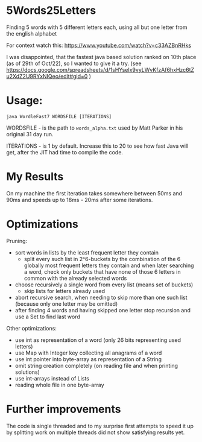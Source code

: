 # 5Words25Letters
Finding 5 words with 5 different letters each, using all but one letter from the english alphabet

For context watch this: https://www.youtube.com/watch?v=c33AZBnRHks

I was disappointed, that the fastest java based solution ranked on 10th place (as of 29th of Oct/22), so I wanted to give it a try.
(see https://docs.google.com/spreadsheets/d/1sHYseIx9vyLWvKfzAf6hxHzc6tZu2XdZ2U9RYxNIQeo/edit#gid=0 )

# Usage:
`java WordleFast7 WORDSFILE [ITERATIONS]`

WORDSFILE - is the path to `words_alpha.txt` used by Matt Parker in his original 31 day run.

ITERATIONS - is 1 by default. Increase this to 20 to see how fast Java will get, after the JIT had time to compile the code.

# My Results
On my machine the first iteration takes somewhere between 50ms and 90ms and speeds up to 18ms - 20ms after some iterations.

# Optimizations

Pruning:
* sort words in lists by the least frequent letter they contain
  * split every such list in 2^6-buckets by the combination of the 6 globally most frequent letters they contain and when later searching a word, check only buckets that have none of those 6 letters in common with the already selected words
* choose recursively a single word from every list (means set of buckets)
  * skip lists for letters already used
* abort recursive search, when needing to skip more than one such list (because only one letter may be omitted)
* after finding 4 words and having skipped one letter stop recursion and use a Set to find last word

Other optimizations:
* use int as representation of a word (only 26 bits representing used letters)
* use Map with Integer key collecting all anagrams of a word
* use int pointer into byte-array as representation of a String
* omit string creation completely (on reading file and when printing solutions)
* use int-arrays instead of Lists
* reading whole file in one byte-array

# Further improvements
The code is single threaded and to my surprise first attempts to speed it up by splitting work on multiple threads did not show satisfying results yet.
